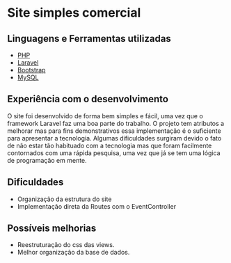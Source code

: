 
# Site simples comercial


## Linguagens e Ferramentas utilizadas

 - [PHP](https://www.php.net/)
 - [Laravel](https://laravel.com/)
 - [Bootstrap](https://getbootstrap.com/)
 - [MySQL](https://www.mysql.com/)


## Experiência com o desenvolvimento

O site foi desenvolvido de forma bem simples e fácil, uma vez que o framework Laravel faz uma boa parte do trabalho. O projeto tem atributos a melhorar mas para fins demonstrativos essa implementação é o suficiente para apresentar a tecnologia. Algumas dificuldades surgiram devido o fato de não estar tão habituado com a tecnologia mas que foram facilmente contornados com uma rápida pesquisa, uma vez que já se tem uma lógica de programação em mente.


## Dificuldades

- Organização da estrutura do site
- Implementação direta da Routes com o EventController



## Possíveis melhorias
- Reestruturação do css das views.
- Melhor organização da base de dados.
